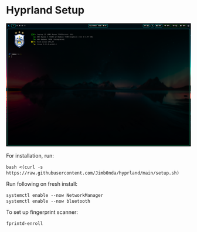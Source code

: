 # Hyprland Setup


![alt text](2024-11-05-184954_hyprshot.png)

For installation, run:<br/>
```shell
bash <(curl -s https://raw.githubusercontent.com/Jimb0nda/hyprland/main/setup.sh)
```

Run following on fresh install:<br/>
```shell
systemctl enable --now NetworkManager
systemctl enable --now bluetooth
```

To set up fingerprint scanner:<br/>
```shell
fprintd-enroll
```
